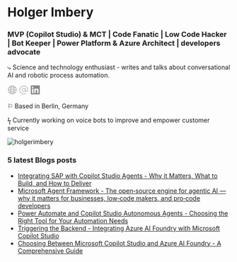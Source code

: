 # Holger Imbery
### MVP (Copilot Studio) & MCT | Code Fanatic | Low Code Hacker | Bot Keeper | Power Platform & Azure Architect | developers advocate

⤷ Science and technology enthusiast  - writes and talks about conversational AI and robotic process automation. 

 <a aligh="left" href="https://unit.link/holgerimbery" target="_blank" rel="noreferrer noopener"><img src="https://raw.githubusercontent.com/0xShapeShifter/dev-story/master/public/images/socials/globe.svg" alt="Website" width="22" height="22" /></a> <a aligh="left" href="mailto:the@cognitiveservices,ninja" target="_blank" rel="noreferrer noopener"><img src="https://raw.githubusercontent.com/0xShapeShifter/dev-story/master/public/images/socials/at.svg" alt="Email" width="22" height="22" /></a> <a aligh="left" href="https://www.linkedin.com/in/holgerimbery" target="_blank" rel="noreferrer noopener"><img src="https://raw.githubusercontent.com/0xShapeShifter/dev-story/master/public/images/socials/linkedin.svg" alt="LinkedIn" width="22" height="22" /></a>  

⚐ Based in Berlin, Germany

ϟ Currently working on voice bots to improve and empower customer service

 

<p align="left"> <img src="https://komarev.com/ghpvc/?username=holgerimbery&label=Profile%20views&color=0e75b6&style=flat" alt="holgerimbery" /> </p>

### 5 latest Blogs posts
<!-- HASHNODE:START -->
- [Integrating SAP with Copilot Studio Agents - Why it Matters, What to Build, and How to Deliver](https://holgerimbery.blog/copilot-studio-sap)
- [Microsoft Agent Framework - The open‑source engine for agentic AI — why it matters for businesses, low‑code makers, and pro‑code developers](https://holgerimbery.blog/microsoft-agent-framework)
- [Power Automate and Copilot Studio Autonomous Agents - Choosing the Right Tool for Your Automation Needs](https://holgerimbery.blog/powerautomate-autonomousagents)
- [Triggering the Backend - Integrating Azure AI Foundry with Microsoft Copilot Studio](https://holgerimbery.blog/triggering-the-backend)
- [Choosing Between Microsoft Copilot Studio and Azure AI Foundry - A Comprehensive Guide](https://holgerimbery.blog/which-tool-to-choose)
<!-- HASHNODE:END -->
